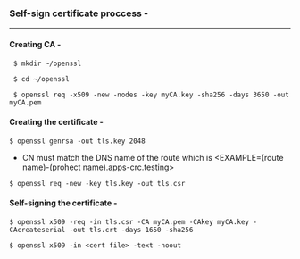 ### Self-sign certificate proccess -

---

#### Creating CA -
 
```
 $ mkdir ~/openssl
```
```
 $ cd ~/openssl
```
```
 $ openssl req -x509 -new -nodes -key myCA.key -sha256 -days 3650 -out myCA.pem
```
 
#### Creating the certificate -

```
$ openssl genrsa -out tls.key 2048
```
  * CN must match the DNS name of the route which is <EXAMPLE=(route name)-(prohect name).apps-crc.testing>
```
$ openssl req -new -key tls.key -out tls.csr
```

#### Self-signing the certificate -

```
$ openssl x509 -req -in tls.csr -CA myCA.pem -CAkey myCA.key -CAcreateserial -out tls.crt -days 1650 -sha256
```
```
$ openssl x509 -in <cert file> -text -noout
```

